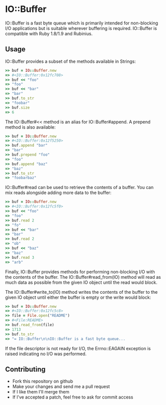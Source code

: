 IO::Buffer
==========

IO::Buffer is a fast byte queue which is primarily intended for non-blocking
I/O applications but is suitable wherever buffering is required. IO::Buffer
is compatible with Ruby 1.8/1.9 and Rubinius.

Usage
-----

IO::Buffer provides a subset of the methods available in Strings:

```ruby
>> buf = IO::Buffer.new
=> #<IO::Buffer:0x12fc708>
>> buf << "foo"
=> "foo"
>> buf << "bar"
=> "bar"
>> buf.to_str
=> "foobar"
>> buf.size
=> 6
```

The IO::Buffer#<< method is an alias for IO::Buffer#append.  A prepend method
is also available:

```ruby
>> buf = IO::Buffer.new
=> #<IO::Buffer:0x12f5250>
>> buf.append "bar"
=> "bar"
>> buf.prepend "foo"
=> "foo"
>> buf.append "baz"
=> "baz"
>> buf.to_str
=> "foobarbaz"
```
 
IO::Buffer#read can be used to retrieve the contents of a buffer.  You can mix
reads alongside adding more data to the buffer:

```ruby
>> buf = IO::Buffer.new
=> #<IO::Buffer:0x12fc5f0>
>> buf << "foo"
=> "foo"
>> buf.read 2
=> "fo"
>> buf << "bar"
=> "bar"
>> buf.read 2
=> "ob"
>> buf << "baz"
=> "baz"
>> buf.read 3
=> "arb"
```

Finally, IO::Buffer provides methods for performing non-blocking I/O with the
contents of the buffer.  The IO::Buffer#read_from(IO) method will read as much
data as possible from the given IO object until the read would block.

The IO::Buffer#write_to(IO) method writes the contents of the buffer to the 
given IO object until either the buffer is empty or the write would block:

```ruby
>> buf = IO::Buffer.new
=> #<IO::Buffer:0x12fc5c8>
>> file = File.open("README")
=> #<File:README>
>> buf.read_from(file)
=> 1713
>> buf.to_str
=> "= IO::Buffer\n\nIO::Buffer is a fast byte queue...
```
 
If the file descriptor is not ready for I/O, the Errno::EAGAIN exception is
raised indicating no I/O was performed.

Contributing
------------

* Fork this repository on github
* Make your changes and send me a pull request
* If I like them I'll merge them
* If I've accepted a patch, feel free to ask for commit access